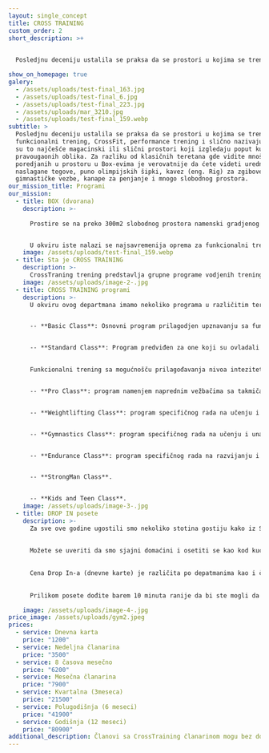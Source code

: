 ```yaml
---
layout: single_concept
title: CROSS TRAINING
custom_order: 2
short_description: >+
  

  Posledjnu deceniju ustalila se praksa da se prostori u kojima se trenira funkcionalni trening, CrossFit, performance trening i slično nazivaju BOX jer su to najčešće magacinski ili slični prostori koji izgledaju poput kutiija pravougaonih oblika. Za razliku od klasičnih teretana gde vidite mnoštvo sprva poredjanih u prostoru u Box-evima je verovatnije da ćete videti uredno naslagane tegove, puno olimpijskih šipki, kavez (eng. Rig) za zgibove i gimnastičke vezbe, kanape za penjanje i mnogo slobodnog prostora.

show_on_homepage: true
galery:
  - /assets/uploads/test-final_163.jpg
  - /assets/uploads/test-final_6.jpg
  - /assets/uploads/test-final_223.jpg
  - /assets/uploads/mar_3210.jpg
  - /assets/uploads/test-final_159.webp
subtitle: >
  Posledjnu deceniju ustalila se praksa da se prostori u kojima se trenira
  funkcionalni trening, CrossFit, performance trening i slično nazivaju BOX jer
  su to najčešće magacinski ili slični prostori koji izgledaju poput kutiija
  pravougaonih oblika. Za razliku od klasičnih teretana gde vidite mnoštvo sprva
  poredjanih u prostoru u Box-evima je verovatnije da ćete videti uredno
  naslagane tegove, puno olimpijskih šipki, kavez (eng. Rig) za zgibove i
  gimnastičke vezbe, kanape za penjanje i mnogo slobodnog prostora.
our_mission_title: Programi
our_mission:
  - title: BOX (dvorana)
    description: >-
      
      Prostire se na preko 300m2 slobodnog prostora namenski gradjenog za dvoranu ovog tipa.


      U okviru iste nalazi se najsavremenija oprema za funkcionalni trening i specifičnu pripremu sportista.
    image: /assets/uploads/test-final_159.webp
  - title: Sta je CROSS TRAINING
    description: >-
      CrossTraning trening predstavlja grupne programe vodjenih treninga od strane naših stručnih trenera koji služeći se načelima funkcionalnig treninga, Cross Fit metodologije, Olimpijskog dizanja tegova, vežbi sa opterećenjem, Ruskim zvonima (eng. Ketlebells), Concept Ergometrima, gimnastičkim elementima programiraju učinkovite i interesantne trening cikluse i sve to u viskokom intezitetu. Časovi traju 60 minuta, a dodatna lepota je u tome što je trening prilagodljiv i što će suštinski isti trening biti podjednako izazovan nekome ko nije godinama trenirao, kao i profesionalnom sportisti. Metodološkim programiranjem ciklusa treninga i spovođenjem istih uz prave instrukcije postižemo da naši članovi bezbedno savladavaju i izvode sve pokrete i vežbe. Uz to postižemo da se bezbedno i efikasno napreduje u fizičkoj spremi kao i u izgledu.
    image: /assets/uploads/image-2-.jpg
  - title: CROSS TRAINING programi
    description: >-
      U okviru ovog departmana imamo nekoliko programa u različitim terminima časova.


      -- **Basic Class**: Osnovni program prilagodjen upznavanju sa funkciinalnim načinom treniranja, metodologijom i terminologijom rada.


      -- **Standard Class**: Program predviđen za one koji su ovladali osnovama ili su ranije trenirali CrossFit 
      

      Funkcionalni trening sa mogućnošču prilagođavanja nivoa inteziteta i opterećenja u skladu sa mogućnostima.


      -- **Pro Class**: program namenjem naprednim vežbačima sa takmičarskim ambicijama 


      -- **Weightlifting Class**: program specifičnog rada na učenju i unapredjivanju tehnike izvodjenja dizanja tegova ( trzaj / nabačaj i izbačaj).


      -- **Gymnastics Class**: program specifičnog rada na učenju i unapredjivanju tehnike izvodjenja gimnastićkih elemenata.


      -- **Endurance Class**: program specifičnog rada na razvijanju i poboljšanju radnog kapacipeta i izdržljivosti.


      -- **StrongMan Class**.


      -- **Kids and Teen Class**.
    image: /assets/uploads/image-3-.jpg
  - title: DROP IN posete
    description: >-
      Za sve ove godine ugostili smo nekoliko stotina gostiju kako iz Srbije i regiona, tako i iz celog sveta. 
      
      
      Možete se uveriti da smo sjajni domaćini i osetiti se kao kod kuće dok ste u poseti Beogradu. Možete nam se pridruziti na nekom od naših časova po rasporedu ili možete koristiti naš GYM. 
      
      
      Cena Drop In-a (dnevne karte) je različita po depatmanima kao i članarine. Ukoliko ste prvi put kod nas možete kupiti našu majicu, a tada je Drop In (dnevna karta) na račun kuće. 
      
      
      Prilikom posete dođite barem 10 minuta ranije da bi ste mogli da nas upoznate i budete spremni na vreme za čas.

    image: /assets/uploads/image-4-.jpg
price_image: /assets/uploads/gym2.jpeg
prices:
  - service: Dnevna karta
    price: "1200"
  - service: Nedeljna članarina
    price: "3500"
  - service: 8 časova mesečno
    price: "6200"
  - service: Mesečna članarina
    price: "7900"
  - service: Kvartalna (3meseca)
    price: "21500"
  - service: Polugodišnja (6 meseci)
    price: "41900"
  - service: Godišnja (12 meseci)
    price: "80900"
additional_description: Članovi sa CrossTraining članarinom mogu bez doplate koristiti GYM departman
---
```

